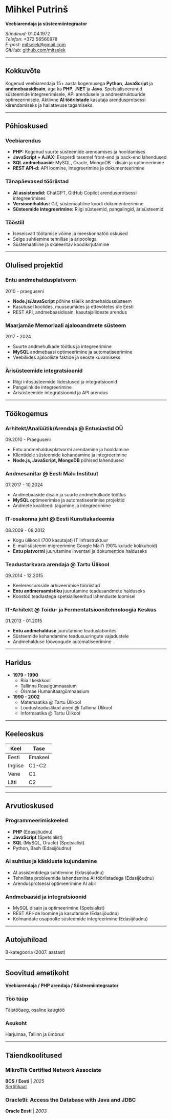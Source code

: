 # Mihkel Putrinš

**Veebiarendaja ja süsteemiintegraator**  

*Sündinud:* 01.04.1972  
*Telefon:* +372 56560978  
*E-post:* <mitselek@gmail.com>  
*GitHub:* [github.com/mitselek](https://github.com/mitselek)  

---

## Kokkuvõte

Kogenud veebiarendaja 15+ aasta kogemusega **Python**, **JavaScript** ja **andmebaasidisain**, aga ka **PHP**, **.NET** ja **Java**. Spetsialiseerunud süsteemide integreerimisele, API arendusele ja andmestruktuuride optimeerimisele. Aktiivne **AI tööriistade** kasutaja arendusprotsessi kiirendamiseks ja hallatavuse tagamiseks.

---

## Põhioskused

### Veebiarendus

- **PHP:** Kogenud suurte süsteemide arendamises ja hooldamises
- **JavaScript + AJAX:** Eksperdi tasemel front-end ja back-end lahendused
- **SQL andmebaasid:** MySQL, Oracle, MongoDB - disain ja optimeerimine
- **REST API-d:** API loomine, integreerimine ja dokumenteerimine

### Tänapäevased tööriistad

- **AI assistendid:** ChatGPT, GitHub Copilot arendusprotsessi integreerimises
- **Versioonihaldus:** Git, süstemaatiline koodi dokumenteerimine
- **Süsteemide integreerimine:** Riigi süsteemid, pangalingid, ärisüsteemid

### Tööstiil

- Iseseisvalt töötamise võime ja meeskonnatöö oskused
- Selge suhtlemine tehnilise ja äripoolega
- Süstemaatiline ja skaleeritav koodikirjutamine

---

## Olulised projektid

### Entu andmehaldusplatvorm

2010 - praeguseni

- **Node.js/JavaScript** põhine täielik andmehaldussüsteem
- Kasutusel koolides, muuseumides ja ettevõtetes üle Eesti
- REST API, andmebaasidisain, kasutajaliideste arendus

### Maarjamäe Memoriaali ajalooandmete süsteem

2017 - 2024

- Suurte andmehulkade töötlus ja integreerimine
- **MySQL** andmebaasi optimeerimine ja automatiseerimine
- Veebiliides ajalooliste faktide ja seoste kuvamiseks

### Ärisüsteemide integratsioonid

- Riigi infosüsteemide liidestused ja integratsioonid
- Pangalinkide integreerimine
- Ärisüsteemide integratsioonid ja API arendus

---

## Töökogemus

### Arhitekt/Analüütik/Arendaja @ Entusiastid OÜ

09.2010 - Praeguseni

- Entu andmehaldusplatvormi arendamine ja hooldamine
- Klientidele süsteemide kohandamine ja integreerimine  
- **Node.js, JavaScript, MongoDB** põhised lahendused

### Andmesanitar @ Eesti Mälu Instituut

07.2017 - 10.2024

- Andmebaaside disain ja suurte andmehulkade töötlus
- **MySQL** optimeerimise ja automatiseerimise projektid
- Andmete kvaliteedi tagamine ja integreerimine

### IT-osakonna juht @ Eesti Kunstiakadeemia

08.2009 - 08.2012

- Kogu ülikooli (700 kasutajat) IT infrastruktuur
- E-mailisüsteemi migreerimine Google Mail'i (90% kulude kokkuhoid)
- **Entu platvormi** juurutamine inventari ja dokumentide halduseks

### Teadustarkvara arendaja @ Tartu Ülikool

09.2014 - 12.2015

- Keeleressursside arhiveerimise tööriistad
- **Entu andmeraamistiku** juurutamine teadusandmete halduseks
- Koostöö teadlastega spetsialiseeritud lahenduste loomisel

### IT-Arhitekt @ Toidu- ja Fermentatsioonitehnoloogia Keskus

01.2013 - 01.2015

- **Entu andmehalduse** juurutamine teaduslaborites
- Süsteemide kohandamine teadusuuringute vajadustele
- Andmehalduse töövoogude automatiseerimine

---

## Haridus

- **1979 - 1990**
  - Riia I keskkool  
  - Tallinna Reaalgümnaasium  
  - Õismäe Humanitaargümnaasium  
- **1990 - 2002**
  - Matemaatika @ Tartu Ülikool  
  - Loodusteaduslikud ained @ Tallinna Ülikool  
  - Informaatika @ Tartu Ülikool  

---

## Keeleoskus

| Keel | Tase |
|------|------|
| Eesti | Emakeel |
| Inglise | C1-C2 |
| Vene | C1 |
| Läti | C2 |

---

## Arvutioskused

### Programmeerimiskeeled

- **PHP** (Edasijõudnu)
- **JavaScript** (Spetsialist)
- **SQL** (MySQL, Oracle) (Spetsialist)
- Python, Bash (Edasijõudnu)

### AI suhtlus ja käskluste kujundamine

- AI assistentidega suhtlemine (Edasijõudnu)
- Tehniliste probleemide lahendamine AI tööriistadega (Edasijõudnu)
- Arendusprotsessi optimeerimine AI abil

### Andmebaasid ja integratsioonid

- MySQL disain ja optimeerimine (Spetsialist)
- REST API-de loomine ja kasutamine (Edasijõudnu)
- Kolmandate osapoolte süsteemide integreerimine (Edasijõudnu)

---

## Autojuhiload

B-kategooria (2007. aastast)

---

## Soovitud ametikoht

**Veebiarendaja / PHP arendaja / Süsteemiintegraator**  

### Töö tüüp

Täistööaeg, osaline kaugtöö

### Asukoht

Harjumaa, Tallinn ja ümbrus

---

## Täiendkoolitused

### MikroTik Certified Network Associate

**BCS / Eesti** | *2025*  
[Sertifikaat](https://mikrotik.com/training/certificates/c435725c169688618b68)

### Oracle9i: Access the Database with Java and JDBC

**Oracle Eesti** | *2003*
